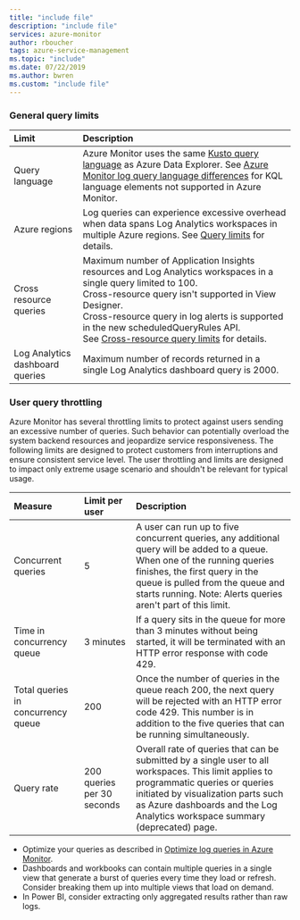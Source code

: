 ```yaml
---
title: "include file" 
description: "include file" 
services: azure-monitor
author: rboucher
tags: azure-service-management
ms.topic: "include"
ms.date: 07/22/2019
ms.author: bwren
ms.custom: "include file"
---
```


### General query limits

| Limit | Description |
|:---|:---|
| Query language | Azure Monitor uses the same [Kusto query language](/azure/kusto/query/) as Azure Data Explorer. See [Azure Monitor log query language differences](/azure/data-explorer/kusto/query/) for KQL language elements not supported in Azure Monitor. |
| Azure regions | Log queries can experience excessive overhead when data spans Log Analytics workspaces in multiple Azure regions. See [Query limits](../articles/azure-monitor/logs/scope.md#query-scope-limits) for details. |
| Cross resource queries | Maximum number of Application Insights resources and Log Analytics workspaces in a single query limited to 100.<br>Cross-resource query isn't supported in View Designer.<br>Cross-resource query in log alerts is supported in the new scheduledQueryRules API.<br>See [Cross-resource query limits](../articles/azure-monitor/logs/cross-workspace-query.md#cross-resource-query-limits) for details. |
| Log Analytics dashboard queries | Maximum number of records returned in a single Log Analytics dashboard query is 2000. |

### User query throttling
Azure Monitor has several throttling limits to protect against users sending an excessive number of queries. Such behavior can potentially overload the system backend resources and jeopardize service responsiveness. The following limits are designed to protect customers from interruptions and ensure consistent service level. The user throttling and limits are designed to impact only extreme usage scenario and shouldn't be relevant for typical usage.


| Measure | Limit per user | Description |
|:---|:---|:---|
| Concurrent queries | 5 | A user can run up to five concurrent queries, any additional query will be added to a queue. When one of the running queries finishes, the first query in the queue is pulled from the queue and starts running. Note: Alerts queries aren't part of this limit.
| Time in concurrency queue | 3 minutes | If a query sits in the queue for more than 3 minutes without being started, it will be terminated with an HTTP error response with code 429. |
| Total queries in concurrency queue | 200 | Once the number of queries in the queue reach 200, the next query will be rejected with an HTTP error code 429. This number is in addition to the five queries that can be running simultaneously. |
| Query rate | 200 queries per 30 seconds | Overall rate of queries that can be submitted by a single user to all workspaces. This limit applies to programmatic queries or queries initiated by visualization parts such as Azure dashboards and the Log Analytics workspace summary (deprecated) page. |

- Optimize your queries as described in [Optimize log queries in Azure Monitor](../articles/azure-monitor/logs/query-optimization.md).
- Dashboards and workbooks can contain multiple queries in a single view that generate a burst of queries every time they load or refresh. Consider breaking them up into multiple views that load on demand. 
- In Power BI, consider extracting only aggregated results rather than raw logs.

